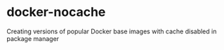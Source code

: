 # docker-nocache
Creating versions of popular Docker base images with cache disabled in package manager
